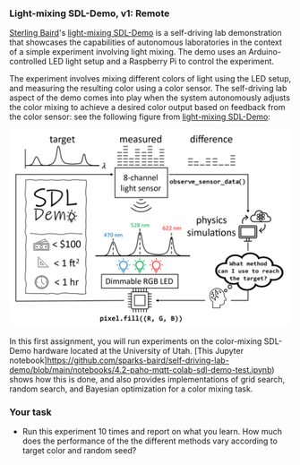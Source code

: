 ### Light-mixing SDL-Demo, v1: Remote

[Sterling Baird](https://github.com/sgbaird)'s [light-mixing SDL-Demo](https://github.com/sparks-baird/self-driving-lab-demo)
is a self-driving lab demonstration that showcases the capabilities of autonomous laboratories 
in the context of a simple experiment involving light mixing. 
The demo uses an Arduino-controlled LED light setup and a Raspberry Pi to control the experiment.

The experiment involves mixing different colors of light using the LED setup, and measuring the 
resulting color using a color sensor. 
The self-driving lab aspect of the demo comes into play when the system autonomously adjusts the 
color mixing to achieve a desired color output based on feedback from the color sensor: 
see the following figure from [light-mixing SDL-Demo](https://github.com/sparks-baird/self-driving-lab-demo):

![Image](images/lightdemo.png)

In this first assignment, you will run experiments on the color-mixing SDL-Demo hardware located at the University of Utah.
[This Jupyter notebook]https://github.com/sparks-baird/self-driving-lab-demo/blob/main/notebooks/4.2-paho-mqtt-colab-sdl-demo-test.ipynb) shows how this is done, and also provides implementations of grid search, random search, and Bayesian optimization for a color mixing task.

### Your task

* Run this experiment 10 times and report on what you learn. 
    How much does the performance of the the different methods vary according to target color and random seed?
